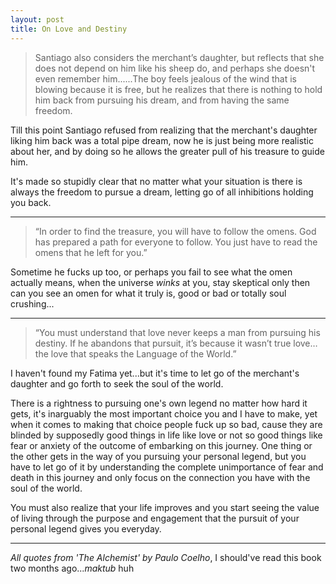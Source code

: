 ```yaml
---
layout: post
title: On Love and Destiny
---
```


>Santiago also considers the merchant’s daughter, but reflects that she does not depend on him like his sheep do, and perhaps she doesn't even remember him......The boy feels jealous of the wind that is blowing because it is free, but he realizes that there is nothing to hold him back from pursuing his dream, and from having the same freedom.

Till this point Santiago refused from realizing that the merchant's daughter liking him back was a total pipe dream, now he is just being more realistic about her, and by doing so he allows the greater pull of his treasure to guide him.

It's made so stupidly clear that no matter what your situation is there is always the freedom to pursue a dream, letting go of all inhibitions holding you back.

---

>“In order to find the treasure, you will have to follow the omens. God has prepared a path for everyone to follow. You just have to read the omens that he left for you.”

Sometime he fucks up too, or perhaps you fail to see what the omen actually means, when the universe *winks* at you, stay skeptical only then can you see an omen for what it truly is, good or bad or totally soul crushing...

---

>“You must understand that love never keeps a man from pursuing his destiny. If he abandons that pursuit, it’s because it wasn’t true love… the love that speaks the Language of the World.”

I haven't found my Fatima yet...but it's time to let go of the merchant's daughter and go forth to seek the soul of the world.

There is a rightness to pursuing one's own legend no matter how hard it gets, it's inarguably the most important choice you and I have to make, yet when it comes to making that choice people fuck up so bad, cause they are blinded by supposedly good things in life like love or not so good things like fear or anxiety of the outcome of embarking on this journey. One thing or the other gets in the way of you pursuing your personal legend, but you have to let go of it by understanding the complete unimportance of fear and death in this journey and only focus on the connection you have with the soul of the world.

You must also realize that your life improves and you start seeing the value of living through the purpose and engagement that the pursuit of your personal legend gives you everyday.

---

*All quotes from 'The Alchemist' by Paulo Coelho*, I should've read this book two months ago...*maktub* huh
